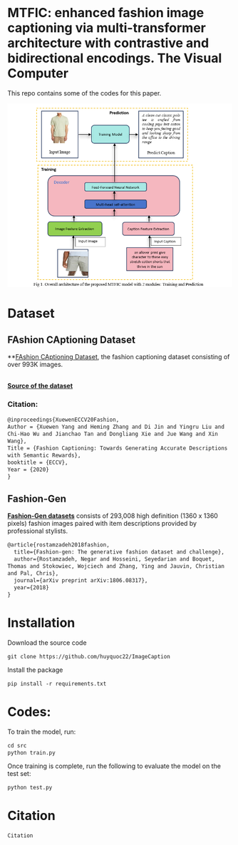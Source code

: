 </br>

# ****MTFIC: enhanced fashion image captioning via multi-transformer architecture with contrastive and bidirectional encodings. The Visual Computer****

This repo contains some of the codes for this paper.

![1744748002004](image/model.png)

# **Dataset**

## FAshion CAptioning Dataset

**[FAshion CAptioning Dataset](https://doi.org/10.1007/978-3-030-58601-0_1), the fashion captioning dataset consisting of over 993K images.

</br>
<b><a href = "https://github.com/xuewyang/Fashion_Captioning"> Source of the dataset</a></b>
</br>

### Citation:

```
@inproceedings{XuewenECCV20Fashion,
Author = {Xuewen Yang and Heming Zhang and Di Jin and Yingru Liu and Chi-Hao Wu and Jianchao Tan and Dongliang Xie and Jue Wang and Xin Wang},
Title = {Fashion Captioning: Towards Generating Accurate Descriptions with Semantic Rewards},
booktitle = {ECCV},
Year = {2020}
}
```

## **Fashion-Gen**

**[Fashion-Gen datasets](https://arxiv.org/pdf/1806.08317)** consists of 293,008 high definition (1360 x 1360 pixels) fashion images paired with item descriptions provided by professional stylists.

```
@article{rostamzadeh2018fashion,
  title={Fashion-gen: The generative fashion dataset and challenge},
  author={Rostamzadeh, Negar and Hosseini, Seyedarian and Boquet, Thomas and Stokowiec, Wojciech and Zhang, Ying and Jauvin, Christian and Pal, Chris},
  journal={arXiv preprint arXiv:1806.08317},
  year={2018}
}
```

# Installation

Download the source code

```
git clone https://github.com/huyquoc22/ImageCaption
```

Install the package

```
pip install -r requirements.txt
```

# **Codes:**

To train the model, run:

```
cd src
python train.py
```

Once training is complete, run the following to evaluate the model on the test set:

```
python test.py
```

# Citation

```
Citation
```
